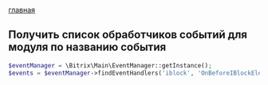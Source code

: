 [главная](../../readme.md)

Получить список обработчиков событий для модуля по названию события
-
```php
$eventManager = \Bitrix\Main\EventManager::getInstance();
$events = $eventManager->findEventHandlers('iblock', 'OnBeforeIBlockElementAdd');
```
